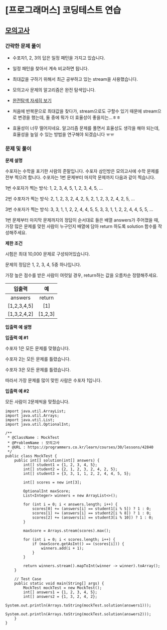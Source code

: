 # [프로그래머스] 코딩테스트 연습

## [모의고사](https://programmers.co.kr/learn/courses/30/lessons/42840)

### 간략한 문제 풀이

- 수포자1, 2, 3의 답은 일정 패턴을 가지고 있습니다.

- 일정 패턴을 찾아서 계속 비교하면 됩니다.

- 최대값을 구하기 위해서 최근 공부하고 있는 stream을 사용했습니다.

- 모의고사 문제의 알고리즘은 완전 탐색입니다.

- [완전탐색 자세히 보기](https://brenden.tistory.com/10)

- 처음에 반복문으로 최대값을 찾다가, stream으로도 구할수 있기 때문에 stream으로 변경을 했는데, 둘 중에 뭐가 더 효율성이 좋을지는...ㅎㅎ

- 효율성이 너무 떨어지네요. 알고리즘 문제를 풀면서 효율성도 생각을 해야 되는데, 효율성을 높일 수 있는 방법을 연구해야 되겠습니다 ㅠㅠ

### 문제 및 풀이

**문제 설명**

수포자는 수학을 포기한 사람의 준말입니다. 수포자 삼인방은 모의고사에 수학 문제를 전부 찍으려 합니다. 수포자는 1번 문제부터 마지막 문제까지 다음과 같이 찍습니다.

1번 수포자가 찍는 방식: 1, 2, 3, 4, 5, 1, 2, 3, 4, 5, ...

2번 수포자가 찍는 방식: 2, 1, 2, 3, 2, 4, 2, 5, 2, 1, 2, 3, 2, 4, 2, 5, ...

3번 수포자가 찍는 방식: 3, 3, 1, 1, 2, 2, 4, 4, 5, 5, 3, 3, 1, 1, 2, 2, 4, 4, 5, 5, ...

1번 문제부터 마지막 문제까지의 정답이 순서대로 들은 배열 answers가 주어졌을 때, 가장 많은 문제를 맞힌 사람이 누구인지 배열에 담아 return 하도록 solution 함수를 작성해주세요.

**제한 조건**

시험은 최대 10,000 문제로 구성되어있습니다.

문제의 정답은 1, 2, 3, 4, 5중 하나입니다.

가장 높은 점수를 받은 사람이 여럿일 경우, return하는 값을 오름차순 정렬해주세요.

| 입출력 | 예 |
| :---: | :---: |
| answers | return |
| [1,2,3,4,5] | [1] |
| [1,3,2,4,2] | [1,2,3] |

**입출력 예 설명**

**입출력 예 #1**

수포자 1은 모든 문제를 맞혔습니다.

수포자 2는 모든 문제를 틀렸습니다.

수포자 3은 모든 문제를 틀렸습니다.

따라서 가장 문제를 많이 맞힌 사람은 수포자 1입니다.

**입출력 예 #2**

모든 사람이 2문제씩을 맞췄습니다.

````
import java.util.ArrayList;
import java.util.Arrays;
import java.util.List;
import java.util.OptionalInt;

/**
 * @ClassName : MockTest
 * @ProblemName : 모의고사
 * @URL : https://programmers.co.kr/learn/courses/30/lessons/42840
 */
public class MockTest {
    public int[] solution(int[] answers) {
        int[] student1 = {1, 2, 3, 4, 5};
        int[] student2 = {2, 1, 2, 3, 2, 4, 2, 5};
        int[] student3 = {3, 3, 1, 1, 2, 2, 4, 4, 5, 5};

        int[] scores = new int[3];

        OptionalInt maxScore;
        List<Integer> winners = new ArrayList<>();

        for (int i = 0; i < answers.length; i++) {
            scores[0] += (answers[i] == student1[i % 5]) ? 1 : 0;
            scores[1] += (answers[i] == student2[i % 8]) ? 1 : 0;
            scores[2] += (answers[i] == student3[i % 10]) ? 1 : 0;
        }

        maxScore = Arrays.stream(scores).max();
        
        for (int i = 0; i < scores.length; i++) {
            if (maxScore.getAsInt() == (scores[i])) {
                winners.add(i + 1);
            }
        }

        return winners.stream().mapToInt(winner -> winner).toArray();
    }

    // Test Case
    public static void main(String[] args) {
        MockTest mockTest = new MockTest();
        int[] answers1 = {1, 2, 3, 4, 5};
        int[] answers2 = {1, 3, 2, 4, 2};
        System.out.println(Arrays.toString(mockTest.solution(answers1)));
        System.out.println(Arrays.toString(mockTest.solution(answers2)));
    }
}

````